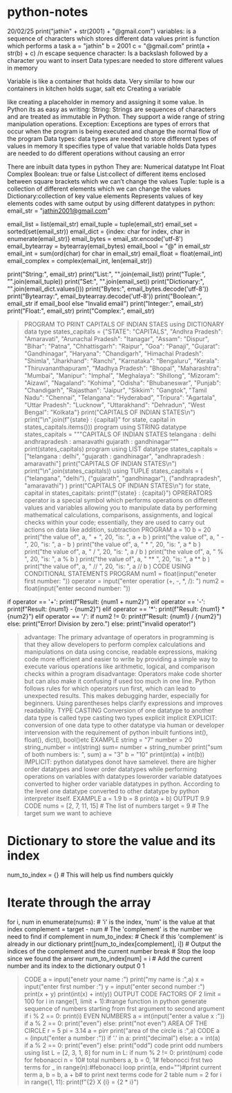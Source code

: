 # python-notes
20/02/25
print("jathin" + str(2001) + "@gmail.com")
variables: is a sequence of characters which stores different data values
print is function which performs a task
a = "jathin"
b = 2001
c = "@gmail.com"
print(a + str(b) + c)
/n escape sequence character:
Is a backslash followed by a character you want to insert
Data types:are needed to store different values in memory

Variable is like a container that holds data. Very similar to how our containers in kitchen holds sugar, salt etc Creating a variable

like creating a placeholder in memory and assigning it some value. In Python its as easy as writing:
String: Strings are sequences of characters and are treated as immutable in Python. They support a wide range of string manipulation operations.
Exception: Exceptions are types of errors that occur when the program is being executed and change the normal flow of the program
Data types: data types are needed to store different types of values in memory
It specifies type of value that variable holds
Data types are needed to do different operations without causing an error


There are inbuilt data types in python
They are:
Numerical datatype
Int
Float
Complex
Boolean: true or false 
List:collect of different items enclosed between square brackets which we can’t change the values
Tuple: tuple is a collection of different elements which we can change the values
Dictionary:collection of key value elements 
Represents values of key elements
codes with same output by using different datatypes in python:
email_str = "jathin2001@gmail.com"

email_list = list(email_str)
email_tuple = tuple(email_str)
email_set = sorted(set(email_str))
email_dict = {index: char for index, char in enumerate(email_str)}
email_bytes = email_str.encode('utf-8')
email_bytearray = bytearray(email_bytes)
email_bool = "@" in email_str
email_int = sum(ord(char) for char in email_str)
email_float = float(email_int)
email_complex = complex(email_int, len(email_str))

print("String:", email_str)
print("List:", "".join(email_list))
print("Tuple:", "".join(email_tuple))
print("Set:", "".join(email_set))
print("Dictionary:", "".join(email_dict.values()))
print("Bytes:", email_bytes.decode('utf-8'))
print("Bytearray:", email_bytearray.decode('utf-8'))
print("Boolean:", email_str if email_bool else "Invalid email")
print("Integer:", email_str)
print("Float:", email_str)
print("Complex:", email_str)
>PROGRAM TO PRINT CAPITALS OF INDIAN STAES using DICTIONARY data type
states_capitals = {"STATE": "CAPITALS", "Andhra Pradesh": "Amaravati", "Arunachal Pradesh": "Itanagar", "Assam": "Dispur",
    "Bihar": "Patna", "Chhattisgarh": "Raipur", "Goa": "Panaji", "Gujarat": "Gandhinagar",
    "Haryana": "Chandigarh", "Himachal Pradesh": "Shimla", "Jharkhand": "Ranchi",
    "Karnataka": "Bengaluru", "Kerala": "Thiruvananthapuram", "Madhya Pradesh": "Bhopal",
    "Maharashtra": "Mumbai", "Manipur": "Imphal", "Meghalaya": "Shillong",
    "Mizoram": "Aizawl", "Nagaland": "Kohima", "Odisha": "Bhubaneswar",
    "Punjab": "Chandigarh", "Rajasthan": "Jaipur", "Sikkim": "Gangtok",
    "Tamil Nadu": "Chennai", "Telangana": "Hyderabad", "Tripura": "Agartala",
    "Uttar Pradesh": "Lucknow", "Uttarakhand": "Dehradun", "West Bengal": "Kolkata"}
print("CAPITALS OF INDIAN STATES\n")
print("\n".join(f"{state} : {capital}" for state, capital in states_capitals.items()))
>program using STRING datatype
states_capitals = """CAPITALS OF INDIAN STATES
telangana : delhi
andhrapradesh : amaravathi
gujarath : gandhinagar"""
print(states_capitals)
> program using LIST datatype
>states_capitals = ["telangana : delhi", "gujarath : gandhinagar", "andhrapradesh : amaravathi"]
print("CAPITALS OF INDIAN STATES\n")
print("\n".join(states_capitals))
>using TUPLE
states_capitals = (
    ("telangana", "delhi"), ("gujarath", "gandhinagar"), ("andhrapradesh", "amaravathi")
    )
print("CAPITALS OF INDIAN STATES\n")
for state, capital in states_capitals:
    print(f"{state} : {capital}")
>OPRERATORS
>operator is a special symbol which performs operations on different values and variables allowing you to manipulate data by performing mathematical calculations, comparisons, assignments, and logical checks within your code; essentially, they are used to carry out actions on data like addition, subtraction
>PROGRAM 
a = 10
b = 20
print("the value of", a, " + ", 20, "is: ", a + b )
print("the value of", a, " - ", 20, "is: ", a - b )
print("the value of", a, " * ", 20, "is: ", a * b )
print("the value of", a, " / ", 20, "is: ", a / b )
print("the value of", a, " % ", 20, "is: ", a % b )
print("the value of", a, " ** ", 20, "is: ", a ** b )
print("the value of", a, " // ", 20, "is: ", a // b )
>CODE USING CONDITIONAL STATEMENTS
>PROGRAM
num1 = float(input("eneter first number: "))
operator = input("enter operatior (+, -, *, /): ")
num2 = float(input("enter second number: "))

if operator == '+':
    print(f"Result: {num1 + num2}")
elif operator == '-':
    print(f"Result: {num1} - {num2}")
elif operator == '*':
    print(f"Result: {num1} * {num2}")
elif operator == '/':
    if num2 != 0:
        print(f"Result: {num1} / {num2}")
    else:
        print("Error! Division by zero.")
else:
        print("invalid operator!")
>advantage: The primary advantage of operators in programming is that they allow developers to perform complex calculations and manipulations on data using concise, readable expressions, making code more efficient and easier to write by providing a simple way to execute various operations like arithmetic, logical, and comparison checks within a program
>disadvantage: Operators make code shorter but can also make it confusing if used too much in one line. Python follows rules for which operators run first, which can lead to unexpected results. This makes debugging harder, especially for beginners. Using parentheses helps clarify expressions and improves readability.
>TYPE CASTING
>Conversion of one datatype to another data type is called type casting
>two types
>explicit
>implicit
>EXPLICIT: conversion of one data type to other datatype via human or developer intervension with the requirement of python inbuilt funtions int(), float(), dict(), bool()etc
>EXAMPLE
>string = "7"
number = 20
string_number = int(string)
sum= number + string_number
print("sum of both numbers is: ", sum)
>a = "3"
b = "10"
print(int(a) + int(b))
>IMPLICIT: python datatypes donot have samelevel. there are higher order datatypes and lower order datatypes while performing operations on variables with datatypes lowerorder variable datatyoes converted to higher order variable datatypes in python. According to the level one datatype converted to other datatype by python interpreter itself.
>EXAMPLE
>a = 1.9
b = 8
print(a + b)
>OUTPUT
>9.9
>CODE
>nums = [2, 7, 11, 15]  # The list of numbers
target = 9  # The target sum we want to achieve

# Dictionary to store the value and its index
num_to_index = {}  # This will help us find numbers quickly

# Iterate through the array
for i, num in enumerate(nums):  # 'i' is the index, 'num' is the value at that index
    complement = target - num  # The 'complement' is the number we need to find
    if complement in num_to_index:  # Check if this 'complement' is already in our dictionary
        print([num_to_index[complement], i])  # Output the indices of the complement and the current number
        break  # Stop the loop since we found the answer
    num_to_index[num] = i  # Add the current number and its index to the dictionary
output
0 1
>CODE
a = input("enetr your name :")
print("my name is :",a)
x = input("enter first number :")
y = input("enter second number :")
print(x + y)
print(int(x) + int(y))
>OUTPUT
>CODE
>FACTORS OF 2
>limit = 100
for i in range(1, limit + 1):#range function in python generate sequence of numbers starting from frst argument to second argument
    if i % 2 == 0:
     print(i)
>EVEN NUMBERS
>a = int(input("enter a value x :"))
if a % 2 == 0:
    print("even")
else:
    print("not even")
>AREA OF THE CIRCLE
>r = 5
pi = 3.14
a = pi*r*r
print("area of the circle is :",a)
>CODE
>a = (input("enter a number :"))
if '.' in a:
    print("decimal")
else:
    a = int(a)
    if a % 2 == 0:
        print("even")
    else:
        print("odd")
>code print odd numbers using list
>L = [2, 3, 1, 8]
for num in L:
    if num % 2 != 0:
        print(num)
>code for febonacci
>n = 10# total numbers
a, b = 0, 1# febonocci frst two terms
for _ in range(n):#febonacci loop
    print(a, end="")#print current term
    a, b = b, a + b# to print next terms
>code for 2 table
>num = 2
for i in range(1, 11):
    print(f"{2} X {i} = {2 * i}")














